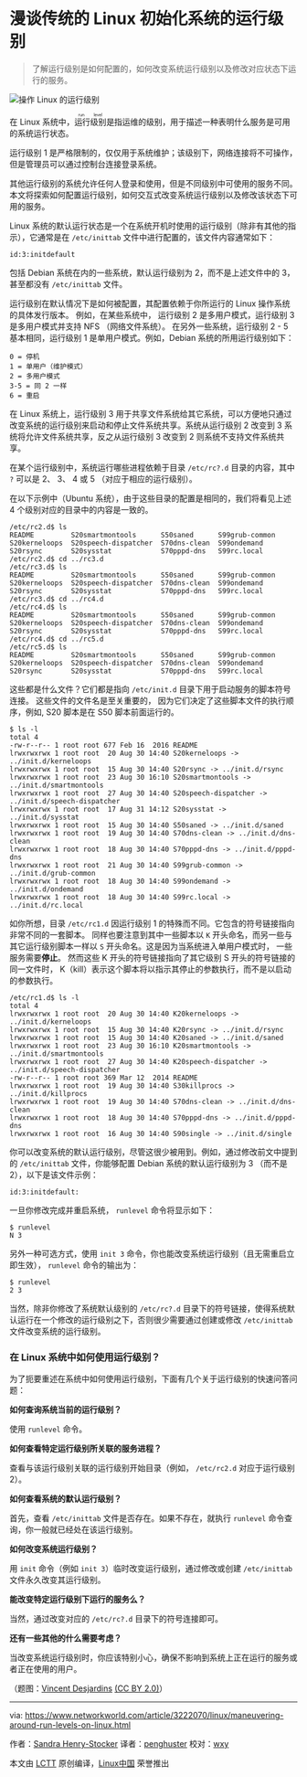 漫谈传统的 Linux 初始化系统的运行级别
=====

> 了解运行级别是如何配置的，如何改变系统运行级别以及修改对应状态下运行的服务。

![操作 Linux 的运行级别](https://images.idgesg.net/images/article/2017/09/run-levels-vincent_desjardins-100734685-large.jpg)

在 Linux 系统中，<ruby>运行级别<rt>run level</rt></ruby>是指运维的级别，用于描述一种表明什么服务是可用的系统运行状态。

运行级别 1 是严格限制的，仅仅用于系统维护；该级别下，网络连接将不可操作，但是管理员可以通过控制台连接登录系统。

其他运行级别的系统允许任何人登录和使用，但是不同级别中可使用的服务不同。本文将探索如何配置运行级别，如何交互式改变系统运行级别以及修改该状态下可用的服务。

Linux 系统的默认运行状态是一个在系统开机时使用的运行级别（除非有其他的指示），它通常是在 `/etc/inittab` 文件中进行配置的，该文件内容通常如下：

```
id:3:initdefault
```

包括 Debian 系统在内的一些系统，默认运行级别为 2，而不是上述文件中的 3，甚至都没有 `/etc/inittab` 文件。

运行级别在默认情况下是如何被配置，其配置依赖于你所运行的 Linux 操作系统的具体发行版本。 例如，在某些系统中， 运行级别 2 是多用户模式，运行级别 3 是多用户模式并支持 NFS （网络文件系统）。 在另外一些系统，运行级别 2 - 5 基本相同，运行级别 1 是单用户模式。例如，Debian 系统的所用运行级别如下：

```
0 = 停机
1 = 单用户（维护模式）
2 = 多用户模式
3-5 = 同 2 一样
6 = 重启
```

在 Linux 系统上，运行级别 3 用于共享文件系统给其它系统，可以方便地只通过改变系统的运行级别来启动和停止文件系统共享。系统从运行级别 2 改变到 3 系统将允许文件系统共享，反之从运行级别 3 改变到 2 则系统不支持文件系统共享。

在某个运行级别中，系统运行哪些进程依赖于目录 `/etc/rc?.d` 目录的内容，其中 `?` 可以是 2、 3、 4 或 5 （对应于相应的运行级别）。

在以下示例中（Ubuntu 系统），由于这些目录的配置是相同的，我们将看见上述 4 个级别对应的目录中的内容是一致的。

```
/etc/rc2.d$ ls
README         S20smartmontools      S50saned      S99grub-common
S20kerneloops  S20speech-dispatcher  S70dns-clean  S99ondemand
S20rsync       S20sysstat            S70pppd-dns   S99rc.local
/etc/rc2.d$ cd ../rc3.d
/etc/rc3.d$ ls
README         S20smartmontools      S50saned      S99grub-common
S20kerneloops  S20speech-dispatcher  S70dns-clean  S99ondemand
S20rsync       S20sysstat            S70pppd-dns   S99rc.local
/etc/rc3.d$ cd ../rc4.d
/etc/rc4.d$ ls
README         S20smartmontools      S50saned      S99grub-common
S20kerneloops  S20speech-dispatcher  S70dns-clean  S99ondemand
S20rsync       S20sysstat            S70pppd-dns   S99rc.local
/etc/rc4.d$ cd ../rc5.d
/etc/rc5.d$ ls
README         S20smartmontools      S50saned      S99grub-common
S20kerneloops  S20speech-dispatcher  S70dns-clean  S99ondemand
S20rsync       S20sysstat            S70pppd-dns   S99rc.local
```

这些都是什么文件？它们都是指向 `/etc/init.d` 目录下用于启动服务的脚本符号连接。 这些文件的文件名是至关重要的， 因为它们决定了这些脚本文件的执行顺序，例如, S20 脚本是在 S50 脚本前面运行的。

```
$ ls -l
total 4
-rw-r--r-- 1 root root 677 Feb 16  2016 README
lrwxrwxrwx 1 root root  20 Aug 30 14:40 S20kerneloops -> ../init.d/kerneloops
lrwxrwxrwx 1 root root  15 Aug 30 14:40 S20rsync -> ../init.d/rsync
lrwxrwxrwx 1 root root  23 Aug 30 16:10 S20smartmontools -> ../init.d/smartmontools
lrwxrwxrwx 1 root root  27 Aug 30 14:40 S20speech-dispatcher -> ../init.d/speech-dispatcher
lrwxrwxrwx 1 root root  17 Aug 31 14:12 S20sysstat -> ../init.d/sysstat
lrwxrwxrwx 1 root root  15 Aug 30 14:40 S50saned -> ../init.d/saned
lrwxrwxrwx 1 root root  19 Aug 30 14:40 S70dns-clean -> ../init.d/dns-clean
lrwxrwxrwx 1 root root  18 Aug 30 14:40 S70pppd-dns -> ../init.d/pppd-dns
lrwxrwxrwx 1 root root  21 Aug 30 14:40 S99grub-common -> ../init.d/grub-common
lrwxrwxrwx 1 root root  18 Aug 30 14:40 S99ondemand -> ../init.d/ondemand
lrwxrwxrwx 1 root root  18 Aug 30 14:40 S99rc.local -> ../init.d/rc.local
```

如你所想，目录 `/etc/rc1.d` 因运行级别 1 的特殊而不同。它包含的符号链接指向非常不同的一套脚本。 同样也要注意到其中一些脚本以 `K` 开头命名，而另一些与其它运行级别脚本一样以 `S` 开头命名。这是因为当系统进入单用户模式时， 一些服务需要**停止**。 然而这些 K 开头的符号链接指向了其它级别 S 开头的符号链接的同一文件时， K（kill）表示这个脚本将以指示其停止的参数执行，而不是以启动的参数执行。

```
/etc/rc1.d$ ls -l
total 4
lrwxrwxrwx 1 root root  20 Aug 30 14:40 K20kerneloops -> ../init.d/kerneloops
lrwxrwxrwx 1 root root  15 Aug 30 14:40 K20rsync -> ../init.d/rsync
lrwxrwxrwx 1 root root  15 Aug 30 14:40 K20saned -> ../init.d/saned
lrwxrwxrwx 1 root root  23 Aug 30 16:10 K20smartmontools -> ../init.d/smartmontools
lrwxrwxrwx 1 root root  27 Aug 30 14:40 K20speech-dispatcher -> ../init.d/speech-dispatcher
-rw-r--r-- 1 root root 369 Mar 12  2014 README
lrwxrwxrwx 1 root root  19 Aug 30 14:40 S30killprocs -> ../init.d/killprocs
lrwxrwxrwx 1 root root  19 Aug 30 14:40 S70dns-clean -> ../init.d/dns-clean
lrwxrwxrwx 1 root root  18 Aug 30 14:40 S70pppd-dns -> ../init.d/pppd-dns
lrwxrwxrwx 1 root root  16 Aug 30 14:40 S90single -> ../init.d/single
```

你可以改变系统的默认运行级别，尽管这很少被用到。例如，通过修改前文中提到的 `/etc/inittab` 文件，你能够配置 Debian 系统的默认运行级别为 3 （而不是 2），以下是该文件示例：

```
id:3:initdefault:
```      

一旦你修改完成并重启系统， `runlevel` 命令将显示如下：

```
$ runlevel
N 3
```

另外一种可选方式，使用 `init 3` 命令，你也能改变系统运行级别（且无需重启立即生效）， `runlevel` 命令的输出为：

```
$ runlevel
2 3
```

当然，除非你修改了系统默认级别的 `/etc/rc?.d` 目录下的符号链接，使得系统默认运行在一个修改的运行级别之下，否则很少需要通过创建或修改 `/etc/inittab` 文件改变系统的运行级别。

### 在 Linux 系统中如何使用运行级别？

为了扼要重述在系统中如何使用运行级别，下面有几个关于运行级别的快速问答问题：

**如何查询系统当前的运行级别？**

使用 `runlevel` 命令。

**如何查看特定运行级别所关联的服务进程？**

查看与该运行级别关联的运行级别开始目录（例如， `/etc/rc2.d` 对应于运行级别 2）。

**如何查看系统的默认运行级别？**

首先，查看 `/etc/inittab` 文件是否存在。如果不存在，就执行 `runlevel` 命令查询，你一般就已经处在该运行级别。

**如何改变系统运行级别？**

用 `init` 命令（例如 `init 3`）临时改变运行级别，通过修改或创建 `/etc/inittab` 文件永久改变其运行级别。

**能改变特定运行级别下运行的服务么？**

当然，通过改变对应的 `/etc/rc?.d` 目录下的符号连接即可。

**还有一些其他的什么需要考虑？**

当改变系统运行级别时，你应该特别小心，确保不影响到系统上正在运行的服务或者正在使用的用户。

（题图：[Vincent Desjardins][15] [(CC BY 2.0)][16]）


--------------------------------------------------------------------------------

via: https://www.networkworld.com/article/3222070/linux/maneuvering-around-run-levels-on-linux.html

作者：[Sandra Henry-Stocker][a]
译者：[penghuster](https://github.com/penghuster)
校对：[wxy](https://github.com/wxy)

本文由 [LCTT](https://github.com/LCTT/TranslateProject) 原创编译，[Linux中国](https://linux.cn/) 荣誉推出

[a]:https://www.networkworld.com/author/Sandra-Henry_Stocker/
[1]:https://www.networkworld.com/article/3218728/linux/how-log-rotation-works-with-logrotate.html
[2]:https://www.networkworld.com/article/3219684/linux/half-a-dozen-clever-linux-command-line-tricks.html
[3]:https://www.networkworld.com/article/3219736/linux/how-to-use-the-motd-file-to-get-linux-users-to-pay-attention.html
[4]:https://www.networkworld.com/video/51206/solo-drone-has-linux-smarts-gopro-mount
[5]:https://www.networkworld.com/article/3222828/home-tech/52-off-299-piece-all-purpose-first-aid-kit-deal-alert.html
[6]:https://www.networkworld.com/article/3222847/mobile/save-a-whopping-100-on-amazon-echo-right-now-by-going-refurbished-deal-alert.html
[7]:https://www.networkworld.com/article/3221348/mobile/35-off-etekcity-smart-plug-2-pack-energy-monitoring-and-alexa-compatible-deal-alert.html
[8]:https://www.networkworld.com/article/3218728/linux/how-log-rotation-works-with-logrotate.html
[9]:https://www.networkworld.com/article/3219684/linux/half-a-dozen-clever-linux-command-line-tricks.html
[10]:https://www.networkworld.com/article/3219736/linux/how-to-use-the-motd-file-to-get-linux-users-to-pay-attention.html
[11]:https://www.networkworld.com/video/51206/solo-drone-has-linux-smarts-gopro-mount
[12]:https://www.networkworld.com/video/51206/solo-drone-has-linux-smarts-gopro-mount
[13]:https://www.networkworld.com/article/3222847/mobile/save-a-whopping-100-on-amazon-echo-right-now-by-going-refurbished-deal-alert.html
[14]:https://www.networkworld.com/article/3221348/mobile/35-off-etekcity-smart-plug-2-pack-energy-monitoring-and-alexa-compatible-deal-alert.html
[15]:https://www.flickr.com/photos/endymion120/4824696883/in/photolist-8mkQi2-8vtyRx-8vvYZS-i31xQj-4TXTS2-S7VRNC-azimYK-dW8cYu-Sb5b7S-S7VRES-fpSVvo-61Zpn8-WxFwGi-UKKq3x-q6NSnC-8vsBLr-S3CPxn-qJUrLr-nDnpNu-8d7a6Q-T7mGpN-RE26wj-SeEXRa-5mZ7LG-Vp7t83-fEG5HS-Vp7sU7-6JpNBi-RCuR8P-qLzCL5-6WsfZx-5nU1tF-6ieGFi-3P5xwh-8mnxpo-hBXwSj-i3iCur-9dmrST-6bXk8d-8vtDb4-i2KLwU-5jhfU6-8vwbrN-ShAtNm-XgzXmb-8rad18-VfXm4L-8tQTrh-Vp7tcb-UceVDB
[16]:https://creativecommons.org/licenses/by/2.0/legalcode
